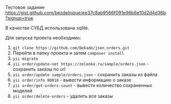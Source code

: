 Тестовое задание https://gist.github.com/bezdelnique/ee37c8ab9566f091e96b6e10d2d4d36b?signup=true

В качестве СУБД использована sqlite.

Для запуска проекта необходимо:

1. `git clone https://github.com/Dekado/json_orders.git`
2. Перейти в папку проекта и затем `composer install`
3. `yii migrate`
4. `yii order/update-net https://zelenka.ru/sample/orders.json` - сохранить заказы по url
4. `yii order/update sample/orders.json` - сохранить заказы из файла
4. `yii order/info 80018` - вывести информацию о заказе
4. `yii order/get-orders-count` - вывести количество сохраненных моделей
4. `yii order/delete-orders` - удалить все заказы